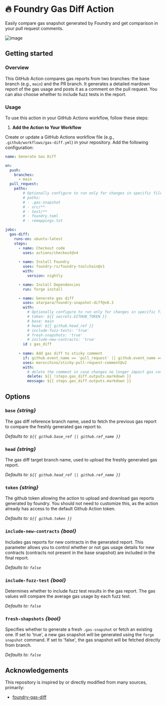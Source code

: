 # 🔥 Foundry Gas Diff Action

Easily compare gas snapshot generated by Foundry and get comparison in your pull request comments.

![image](https://github.com/user-attachments/assets/3ad43a2a-0b7e-4da1-b6d5-0354e5f6541d)

## Getting started

### Overview

This GitHub Action compares gas reports from two branches: the base branch (e.g., `main`) and the PR branch. It generates a detailed mardown report of the gas usage and posts it as a comment on the pull request. You can also choose whether to include fuzz tests in the report.

### Usage

To use this action in your GitHub Actions workflow, follow these steps:

1. **Add the Action to Your Workflow**

Create or update a GitHub Actions workflow file (e.g., `.github/workflows/gas-diff.yml`) in your repository. Add the following configuration:

```yaml
name: Generate Gas Diff

on:
  push:
    branches:
      - main
  pull_request:
    paths:
        # Optionally configure to run only for changes in specific files. For example:
        # paths:
        # - .gas-snapshot
        # - src/**
        # - test/**
        # - foundry.toml
        # - remappings.txt

jobs:
  gas-diff:
    runs-on: ubuntu-latest
    steps:
      - name: Checkout code
        uses: actions/checkout@v4
      
      - name: Install Foundry
        uses: foundry-rs/foundry-toolchain@v1
        with:
          version: nightly

      - name: Install Dependencies
        run: forge install

      - name: Generate gas diff
        uses: atarpara/foundry-snapshot-diff@v0.3
        with:
          # Optionally configure to run only for changes in specific files. For example:
          # token: ${{ secrets.GITHUB_TOKEN }}
          # base: main
          # head: ${{ github.head_ref }}
          # include-fuzz-tests: 'true'
          # fresh-snapshots: 'true'
          # include-new-contracts: 'true'
        id : gas_diff
      
      - name: Add gas diff to sticky comment
        if: github.event_name == 'pull_request' || github.event_name == 'pull_request_target'
        uses: marocchino/sticky-pull-request-comment@v2
        with:
          # delete the comment in case changes no longer impact gas costs
          delete: ${{ !steps.gas_diff.outputs.markdown }}
          message: ${{ steps.gas_diff.outputs.markdown }}

```

## Options
### `base` _{string}_

The gas diff reference branch name, used to fetch the previous gas report to compare the freshly generated gas report to.

_Defaults to: `${{ github.base_ref || github.ref_name }}`_

### `head` _{string}_

The gas diff target branch name, used to upload the freshly generated gas report.

_Defaults to: `${{ github.head_ref || github.ref_name }}`_

### `token` _{string}_

The github token allowing the action to upload and download gas reports generated by foundry. You should not need to customize this, as the action already has access to the default Github Action token.

_Defaults to: `${{ github.token }}`_


### `include-new-contracts` _{bool}_

Includes gas reports for new contracts in the generated report. This parameter allows you to control whether or not gas usage details for new contracts (contracts not present in the base snapshot) are included in the final report.

_Defaults to: `false`_

### `include-fuzz-test` _{bool}_

Determines whether to include fuzz test results in the gas report. The gas values will compare the average gas usage by each fuzz test.


_Defaults to: `false`_


### `fresh-shapshots` _{bool}_


Specifies whether to generate a fresh `.gas-snapshot` or fetch an existing one. If set to 'true', a new gas snapshot will be generated using the `forge snapshot` command. If set to 'false', the gas snapshot will be fetched directly from branch. 

_Defaults to: `false`_

## Acknowledgements

This repository is inspired by or directly modified from many sources, primarily:

- [foundry-gas-diff](https://github.com/Rubilmax/foundry-gas-diff)

